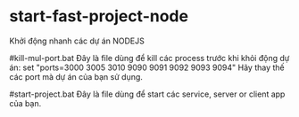 # start-fast-project-node
Khởi động nhanh các dự án NODEJS

#kill-mul-port.bat
Đây là file dùng để kill các process trước khi khỏi động dự án: 
  set "ports=3000 3005 3010 9090 9091 9092 9093 9094"
Hãy thay thế các port mà dự án của bạn sử dụng.

#start-project.bat
Đây là file dùng để start các service, server or client app của bạn.
